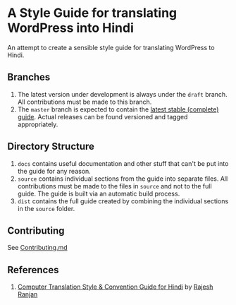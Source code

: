 # A Style Guide for translating WordPress into Hindi

An attempt to create a sensible style guide for translating WordPress to Hindi.

## Branches

 1. The latest version under development is always under the `draft` branch. All contributions must be made to this branch.
 1. The `master` branch is expected to contain the [latest stable (complete) guide](https://github.com/WPWale/wp-hindi-translation-style-guide/blob/master/dist/guide.md). Actual releases can be found versioned and tagged appropriately.

## Directory Structure

 1. `docs` contains useful documentation and other stuff that can't be put into the guide for any reason.
 1. `source` contains individual sections from the guide into separate files. All contributions must be made to the files in `source` and not to the full guide. The guide is built via an automatic build process.
 1. `dist` contains the full guide created by combining the individual sections in the `source` folder.

## Contributing

See [Contributing.md](https://github.com/WPWale/wp-hindi-translation-style-guide/blob/master/Contributing.md)

## References

 1. [Computer Translation Style & Convention Guide for Hindi](http://fuelproject.org/newlook/wp-content/uploads/2016/04/fuel-translation-style-and-convention-guide-hi.pdf) by [Rajesh Ranjan](https://twitter.com/kajha)
